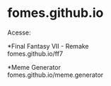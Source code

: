 # fomes.github.io

Acesse:

*Final Fantasy VII - Remake <br>
fomes.github.io/ff7

*Meme Generator <br>
fomes.github.io/meme.generator
